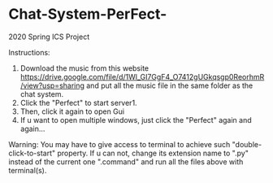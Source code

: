 # Chat-System-PerFect-
2020 Spring ICS Project


Instructions:
1. Download the music from this website https://drive.google.com/file/d/1Wl_GI7GgF4_O7412gUGkqsgp0ReorhmR/view?usp=sharing and put all the music file in the same folder as the chat system.
2. Click the "Perfect" to start server1. 
3. Then, click it again to open Gui
4. If u want to open multiple windows, just click the "Perfect" again and again...

Warning:
You may have to give access to terminal to achieve such "double-click-to-start" property. If u can not, change its extension name to ".py" instead of the current one ".command" and run all the files above with terminal(s).


